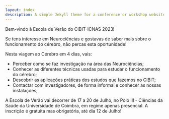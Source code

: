 ```yaml
---
layout: index
description: A simple Jekyll theme for a conference or workshop website
---
```


Bem-vindo à Escola de Verão do CIBIT-ICNAS 2023! 

Se tens interesse em Neurociências e gostavas de saber mais sobre o funcionamento do cérebro, não percas esta oportunidade!

Nesta viagem ao Cérebro em 4 dias, vais:

* Perceber como se faz investigação na área das Neurociências;
* Conhecer as diferentes técnicas usadas para estudar o funcionamento do cérebro;
* Descobrir as aplicações práticas dos estudos que fazemos no CIBIT;
* Contactar com investigadores, de forma informal e conhecer as nossas instalações;

A Escola de Verão vai decorrer de 17 a 20 de Julho, no Polo III - Ciências da Saúde da Universidade de Coimbra, em regime apenas presencial. A inscrição é gratuita mas obrigatória, até dia 12 de Julho!
